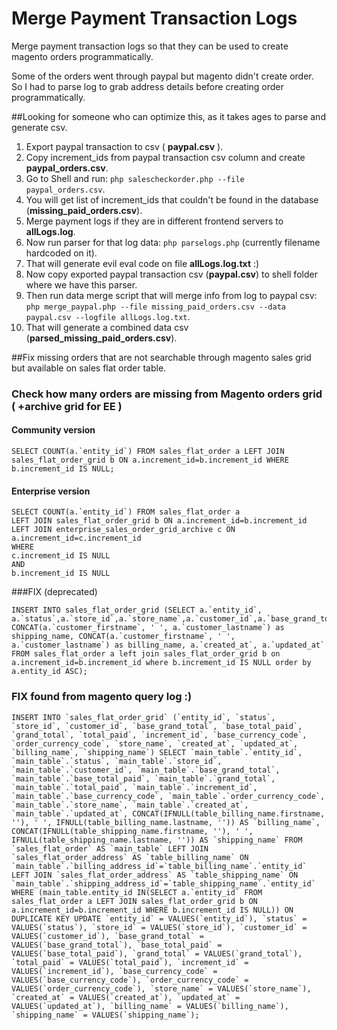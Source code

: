 Merge Payment Transaction Logs
==============================

Merge payment transaction logs so that they can be used to create magento orders programmatically.

Some of the orders went through paypal but magento didn't create order. So I had to parse log to grab address details before creating order programmatically.

##Looking for someone who can optimize this, as it takes ages to parse and generate csv.

1. Export paypal transaction to csv ( **paypal.csv** ).
2. Copy increment_ids from paypal transaction csv column and create **paypal_orders.csv**.
3. Go to Shell and run: `php salescheckorder.php --file paypal_orders.csv`.
4. You will get list of increment_ids that couldn't be found in the database (**missing_paid_orders.csv**).
5. Merge payment logs if they are in different frontend servers to **allLogs.log**.
6. Now run parser for that log data: `php parselogs.php` (currently filename hardcoded on it).
7. That will generate evil eval code on file  **allLogs.log.txt** :)
8. Now copy exported paypal transaction csv (**paypal.csv**) to shell folder where we have this parser.
9. Then run data merge script that will merge info from log to paypal csv: `php merge_paypal.php --file missing_paid_orders.csv --data paypal.csv --logfile allLogs.log.txt`.
10. That will generate a combined data csv (**parsed_missing_paid_orders.csv**).


##Fix missing orders that are not searchable through magento sales grid but available on sales flat order table.
### Check how many orders are missing from Magento orders grid ( +archive grid for EE )
#### Community version
```mysql
SELECT COUNT(a.`entity_id`) FROM sales_flat_order a LEFT JOIN sales_flat_order_grid b ON a.increment_id=b.increment_id WHERE b.increment_id IS NULL;
```
#### Enterprise version
```mysql
SELECT COUNT(a.`entity_id`) FROM sales_flat_order a 
LEFT JOIN sales_flat_order_grid b ON a.increment_id=b.increment_id
LEFT JOIN enterprise_sales_order_grid_archive c ON a.increment_id=c.increment_id 
WHERE 
c.increment_id IS NULL
AND
b.increment_id IS NULL
```

###FIX (deprecated)
```mysql
INSERT INTO sales_flat_order_grid (SELECT a.`entity_id`, a.`status`,a.`store_id`,a.`store_name`,a.`customer_id`,a.`base_grand_total`,a.`base_total_paid`,a.`grand_total`,a.`total_paid`,a.`increment_id`,a.`base_currency_code`,a.`order_currency_code`, CONCAT(a.`customer_firstname`, ' ', a.`customer_lastname`) as  shipping_name, CONCAT(a.`customer_firstname`, ' ', a.`customer_lastname`) as billing_name, a.`created_at`, a.`updated_at` FROM sales_flat_order a left join sales_flat_order_grid b on a.increment_id=b.increment_id where b.increment_id IS NULL order by a.entity_id ASC);
```


### FIX found from magento query log :)
```mysql
INSERT INTO `sales_flat_order_grid` (`entity_id`, `status`, `store_id`, `customer_id`, `base_grand_total`, `base_total_paid`, `grand_total`, `total_paid`, `increment_id`, `base_currency_code`, `order_currency_code`, `store_name`, `created_at`, `updated_at`, `billing_name`, `shipping_name`) SELECT `main_table`.`entity_id`, `main_table`.`status`, `main_table`.`store_id`, `main_table`.`customer_id`, `main_table`.`base_grand_total`, `main_table`.`base_total_paid`, `main_table`.`grand_total`, `main_table`.`total_paid`, `main_table`.`increment_id`, `main_table`.`base_currency_code`, `main_table`.`order_currency_code`, `main_table`.`store_name`, `main_table`.`created_at`, `main_table`.`updated_at`, CONCAT(IFNULL(table_billing_name.firstname, ''), ' ', IFNULL(table_billing_name.lastname, '')) AS `billing_name`, CONCAT(IFNULL(table_shipping_name.firstname, ''), ' ', IFNULL(table_shipping_name.lastname, '')) AS `shipping_name` FROM `sales_flat_order` AS `main_table` LEFT JOIN `sales_flat_order_address` AS `table_billing_name` ON `main_table`.`billing_address_id`=`table_billing_name`.`entity_id` LEFT JOIN `sales_flat_order_address` AS `table_shipping_name` ON `main_table`.`shipping_address_id`=`table_shipping_name`.`entity_id` WHERE (main_table.entity_id IN(SELECT a.`entity_id` FROM sales_flat_order a LEFT JOIN sales_flat_order_grid b ON a.increment_id=b.increment_id WHERE b.increment_id IS NULL)) ON DUPLICATE KEY UPDATE `entity_id` = VALUES(`entity_id`), `status` = VALUES(`status`), `store_id` = VALUES(`store_id`), `customer_id` = VALUES(`customer_id`), `base_grand_total` = VALUES(`base_grand_total`), `base_total_paid` = VALUES(`base_total_paid`), `grand_total` = VALUES(`grand_total`), `total_paid` = VALUES(`total_paid`), `increment_id` = VALUES(`increment_id`), `base_currency_code` = VALUES(`base_currency_code`), `order_currency_code` = VALUES(`order_currency_code`), `store_name` = VALUES(`store_name`), `created_at` = VALUES(`created_at`), `updated_at` = VALUES(`updated_at`), `billing_name` = VALUES(`billing_name`), `shipping_name` = VALUES(`shipping_name`);
```
